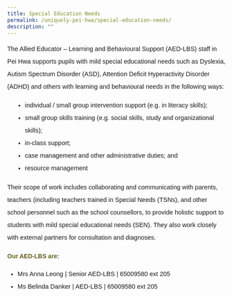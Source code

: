 ```yaml
---
title: Special Education Needs
permalink: /uniquely-pei-hwa/special-education-needs/
description: ""
---
```

<p style="font-size:14.5px; line-height:2;font-family:sans-serif;">The Allied Educator – Learning and Behavioural Support (AED-LBS) staff in Pei Hwa supports pupils with mild special educational needs such as Dyslexia, Autism Spectrum Disorder (ASD), Attention Deficit Hyperactivity Disorder (ADHD) and others with learning and behavioural needs in the following ways:</p>

<ul style="margin-top:5px;">
<li style="font-size:14.5px; line-height:2;margin-left:17px;font-family:sans-serif;">individual / small group intervention support (e.g. in literacy skills);</li>
<li style="font-size:14.5px; line-height:2;margin-left:17px;font-family:sans-serif;">small group skills training (e.g. social skills, study and organizational skills);</li>
<li style="font-size:14.5px; line-height:2;margin-left:17px;font-family:sans-serif;">in-class support;</li>
<li style="font-size:14.5px; line-height:2;margin-left:17px;font-family:sans-serif;">case management and other administrative duties; and</li>
<li style="font-size:14.5px; line-height:2;margin-left:17px;font-family:sans-serif;">resource management</li>
</ul>

<p style="margin-top:15px;font-size:14.5px; line-height:2;font-family:sans-serif;">Their scope of work includes collaborating and communicating with parents, teachers (including teachers trained in Special Needs (TSNs), and other school personnel such as the school counsellors, to provide holistic support to students with mild special educational needs (SEN). They also work closely with external partners for consultation and diagnoses.</p>

<h4 style="color:#635f1a;font-weight:bold;font-family:sans-serif;">Our AED-LBS are:</h4>
<ul style="margin-top:5px;">
<li style="font-size:14.5px; line-height:2;font-family:sans-serif;">Mrs Anna Leong | Senior AED-LBS | 65009580 ext 205</li>
<li style="font-size:14.5px; line-height:2;font-family:sans-serif;">Ms Belinda Danker | AED-LBS | 65009580 ext 205</li></ul>